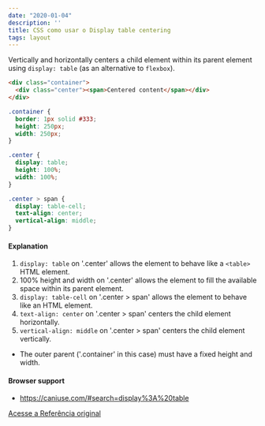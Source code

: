 ```yaml
---
date: "2020-01-04"
description: ''
title: CSS como usar o Display table centering
tags: layout
---
```


Vertically and horizontally centers a child element within its parent element using `display: table` (as an alternative to `flexbox`).

```html
<div class="container">
  <div class="center"><span>Centered content</span></div>
</div>
```

```css
.container {
  border: 1px solid #333;
  height: 250px;
  width: 250px;
}

.center {
  display: table;
  height: 100%;
  width: 100%;
}

.center > span {
  display: table-cell;
  text-align: center;
  vertical-align: middle;
}
```

#### Explanation

1. `display: table` on '.center' allows the element to behave like a `<table>` HTML element.
2. 100% height and width on '.center' allows the element to fill the available space within its parent element.
3. `display: table-cell` on '.center > span' allows the element to behave like an <td> HTML element.
4. `text-align: center` on '.center > span' centers the child element horizontally.
5. `vertical-align: middle` on '.center > span' centers the child element vertically.

- The outer parent ('.container' in this case) must have a fixed height and width.

#### Browser support

- https://caniuse.com/#search=display%3A%20table

[Acesse a Referência original](http://github.com/30-seconds/)
